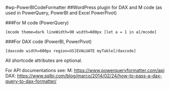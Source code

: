 #wp-PowerBICodeFormatter
##WordPress plugin for DAX and M code
(as used in PowerQuery, PowerBI and Excel PowerPivot)

###For M code (PowerQuery)
```
[mcode theme=dark lineWidth=90 width=600px ]let a = 1 in a[/mcode]
```

###For DAX code (PowerBI, PowerPivot)
```
[daxcode width=600px region=US]EVALUATE myTable[/daxcode]
```

All shortcode attributes are optional.

For API documentations see:
M: https://www.powerqueryformatter.com/api
DAX: https://www.sqlbi.com/blog/marco/2014/02/24/how-to-pass-a-dax-query-to-dax-formatter/
